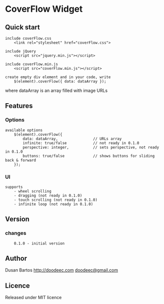 # CoverFlow Widget

## Quick start

    include coverFlow.css
        <link rel="stylesheet" href="coverFlow.css">

    include jQuery
        <script src="jquery.min.js"></script>

    include coverFlow.min.js
        <script src="coverFlow.min.js"></script>

    create empty div element and in your code, write
        $(element).coverFlow({ data: dataArray });

where dataArray is an array filled with image URLs


## Features

### Options
    available options
        $(element).coverFlow({
            data: dataArray,                // URLs array
            infinite: true/false            // not ready in 0.1.0
            perspective: integer,           // sets perspective, not ready in 0.1.0
            buttons: true/false             // shows buttons for sliding back & forward
        });

### UI
    supports
        - wheel scrolling
        - dragging (not ready in 0.1.0)
        - touch scrolling (not ready in 0.1.0)
        - infinite loop (not ready in 0.1.0)


## Version

### changes
        0.1.0 - initial version


## Author

Dusan Bartos http://doodeec.com
doodeec@gmail.com


## Licence

Released under MIT licence